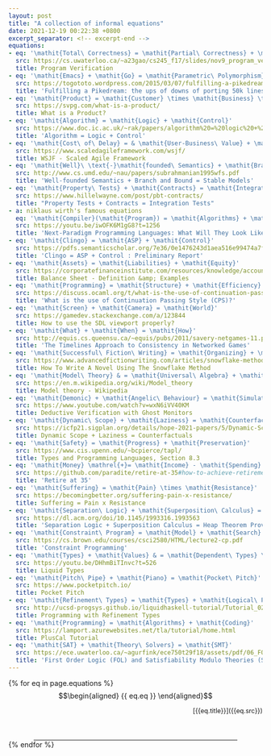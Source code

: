 ```yaml
---
layout: post
title: "A collection of informal equations"
date: 2021-12-19 00:22:38 +0800
excerpt_separator: <!-- excerpt-end -->
equations:
- eq: '\mathit{Total\ Correctness} = \mathit{Partial\ Correctness} + \mathit{Termination}'
  src: https://cs.uwaterloo.ca/~a23gao/cs245_f17/slides/nov9_program_verification_intro.pdf
  title: Program Verification
- eq: '\mathit{Emacs} + \mathit{Go} = \mathit{Parametric\ Polymorphism}'
  src: https://togototo.wordpress.com/2015/03/07/fulfilling-a-pikedream-the-ups-of-downs-of-porting-50k-lines-of-c-to-go/
  title: 'Fulfilling a Pikedream: the ups of downs of porting 50k lines of C++ to Go.'
- eq: '\mathit{Product} = \mathit{Customer} \times \mathit{Business} \times \mathit{Technology}'
  src: https://svpg.com/what-is-a-product/
  title: What is a Product?
- eq: '\mathit{Algorithm} = \mathit{Logic} + \mathit{Control}'
  src: https://www.doc.ic.ac.uk/~rak/papers/algorithm%20=%20logic%20+%20control.pdf
  title: 'Algorithm = Logic + Control'
- eq: '\mathit{Cost\ of\ Delay} = & \mathit{User-Business\ Value} + \mathit{Time\ Criticality} +\ \\ & \mathit{Risk\ Reduction\ and}/\mathit{or\ Opportunity\ Enablement}'
  src: https://www.scaledagileframework.com/wsjf/
  title: WSJF - Scaled Agile Framework
- eq: '\mathit{Well}\ \text{-}\mathit{founded\ Semantics} + \mathit{Branch\ and\ Bound} = \mathit{Stable\ Models}'
  src: http://www.cs.umd.edu/~nau/papers/subrahmanian1995wfs.pdf
  title: 'Well-founded Semantics + Branch and Bound = Stable Models'
- eq: '\mathit{Property\ Tests} + \mathit{Contracts} = \mathit{Integration\ Tests}'
  src: https://www.hillelwayne.com/post/pbt-contracts/
  title: "Property Tests + Contracts = Integration Tests"
- a: niklaus wirth's famous equations
  eq: '\mathit{Compiler}(\mathit{Program}) = \mathit{Algorithms} + \mathit{Data\ Structures}'
  src: https://youtu.be/iwOFK6M1gG8?t=1256
  title: 'Next-Paradigm Programming Languages: What Will They Look Like and What Changes Will They Bring? (Wirth)'
- eq: '\mathit{Clingo} = \mathit{ASP} + \mathit{Control}'
  src: https://pdfs.semanticscholar.org/7e36/0e1476243d1aea516e99474a7fa533f3307f.pdf
  title: 'Clingo = ASP + Control : Preliminary Report'
- eq: '\mathit{Assets} = \mathit{Liabilities} + \mathit{Equity}'
  src: https://corporatefinanceinstitute.com/resources/knowledge/accounting/balance-sheet/
  title: Balance Sheet - Definition &amp; Examples
- eq: '\mathit{Programming} = \mathit{Structure} + \mathit{Efficiency}'
  src: https://discuss.ocaml.org/t/what-is-the-use-of-continuation-passing-style-cps/4491/17
  title: 'What is the use of Continuation Passing Style (CPS)?'
- eq: '\mathit{Screen} + \mathit{Camera} = \mathit{World}'
  src: https://gamedev.stackexchange.com/a/123844
  title: How to use the SDL viewport properly?
- eq: '\mathit{What} + \mathit{When} = \mathit{How}'
  src: http://equis.cs.queensu.ca/~equis/pubs/2011/savery-netgames-11.pdf
  title: 'The Timelines Approach to Consistency in Networked Games'
- eq: '\mathit{Successful\ Fiction\ Writing} = \mathit{Organizing} + \mathit{Creating} + \mathit{Marketing}'
  src: https://www.advancedfictionwriting.com/articles/snowflake-method/
  title: How To Write A Novel Using The Snowflake Method
- eq: '\mathit{Model\ Theory} & = \mathit{Universal\ Algebra} + \mathit{Logic} \\ & = \mathit{Algebraic\ Geometry} - \mathit{Fields}'
  src: https://en.m.wikipedia.org/wiki/Model_theory
  title: Model theory - Wikipedia
- eq: '\mathit{Demonic} + \mathit{Angelic\ Behaviour} = \mathit{Simulation\ Properties}'
  src: https://www.youtube.com/watch?v=wxN6iVV40KM
  title: Deductive Verification with Ghost Monitors
- eq: '\mathit{Dynamic\ Scope} + \mathit{Laziness} = \mathit{Counterfactuals}'
  src: https://icfp21.sigplan.org/details/hope-2021-papers/5/Dynamic-Scope-Laziness-Counterfactuals
  title: Dynamic Scope + Laziness = Counterfactuals
- eq: '\mathit{Safety} = \mathit{Progress} + \mathit{Preservation}'
  src: https://www.cis.upenn.edu/~bcpierce/tapl/
  title: Types and Programming Languages, Section 8.3
- eq: '\mathit{Money} \mathrel{+}= \mathit{Income} - \mathit{Spending}'
  src: https://github.com/paradite/retire-at-35#how-to-achieve-retirement-at-35
  title: 'Retire at 35'
- eq: '\mathit{Suffering} = \mathit{Pain} \times \mathit{Resistance}'
  src: https://becomingbetter.org/suffering-pain-x-resistance/
  title: Suffering = Pain x Resistance
- eq: '\mathit{Separation\ Logic} + \mathit{Superposition\ Calculus} = \mathit{Heap\ Theorem\ Prover}'
  src: https://dl.acm.org/doi/10.1145/1993316.1993563
  title: 'Separation Logic + Superposition Calculus = Heap Theorem Prover'
- eq: '\mathit{Constraint\ Program} = \mathit{Model} + \mathit{Search}'
  src: https://cs.brown.edu/courses/csci2580/HTML/lecture2-cp.pdf
  title: 'Constraint Programming'
- eq: '\mathit{Types} + \mathit{Values} & = \mathit{Dependent\ Types} \\ & = \mathit{Types\ Refined\ with\ predicates\ over\ values}'
  src: https://youtu.be/DHhmBiTInvc?t=526
  title: Liquid Types
- eq: '\mathit{Pitch\ Pipe} + \mathit{Piano} = \mathit{Pocket\ Pitch}'
  src: https://www.pocketpitch.io/
  title: Pocket Pitch
- eq: '\mathit{Refinement\ Types} = \mathit{Types} + \mathit{Logical\ Predicates}'
  src: http://ucsd-progsys.github.io/liquidhaskell-tutorial/Tutorial_02_Logic.html
  title: Programming with Refinement Types
- eq: '\mathit{Programming} = \mathit{Algorithms} + \mathit{Coding}'
  src: https://lamport.azurewebsites.net/tla/tutorial/home.html
  title: PlusCal Tutorial
- eq: '\mathit{SAT} + \mathit{Theory\ Solvers} = \mathit{SMT}'
  src: https://ece.uwaterloo.ca/~agurfink/ece750t29f18/assets/pdf/06_FOL_SMT.pdf
  title: 'First Order Logic (FOL) and Satisfiability Modulo Theories (SMT)'
---
```


{% for eq in page.equations %}
$$\begin{aligned}
{{ eq.eq }}
\end{aligned}$$

<div style="text-align: right; font-size: 0.9em; margin-bottom: 50px;" markdown="1">
[{{eq.title}}]({{eq.src}})
</div>
<hr style="width: 80%; margin: auto;">
{% endfor %}
